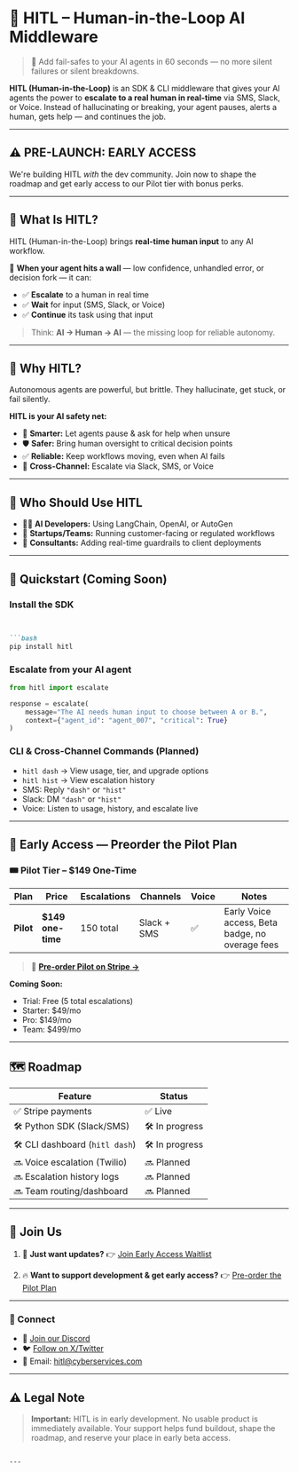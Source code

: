 
# 🚦 HITL – Human-in-the-Loop AI Middleware

> 🧠 Add fail-safes to your AI agents in 60 seconds — no more silent failures or silent breakdowns.

**HITL (Human-in-the-Loop)** is an SDK & CLI middleware that gives your AI agents the power to **escalate to a real human in real-time** via SMS, Slack, or Voice. Instead of hallucinating or breaking, your agent pauses, alerts a human, gets help — and continues the job.

---

## ⚠️ PRE-LAUNCH: EARLY ACCESS

We're building HITL *with* the dev community. Join now to shape the roadmap and get early access to our Pilot tier with bonus perks.

---

## 🚀 What Is HITL?

HITL (Human-in-the-Loop) brings **real-time human input** to any AI workflow.

🔁 **When your agent hits a wall** — low confidence, unhandled error, or decision fork — it can:

- ✅ **Escalate** to a human in real time  
- ✅ **Wait** for input (SMS, Slack, or Voice)  
- ✅ **Continue** its task using that input  

> Think: **AI → Human → AI** — the missing loop for reliable autonomy.

---

## 🧐 Why HITL?

Autonomous agents are powerful, but brittle. They hallucinate, get stuck, or fail silently.

**HITL is your AI safety net:**

- 🧠 **Smarter:** Let agents pause & ask for help when unsure  
- 🛡️ **Safer:** Bring human oversight to critical decision points  
- ✅ **Reliable:** Keep workflows moving, even when AI fails  
- 💬 **Cross-Channel:** Escalate via Slack, SMS, or Voice  

---

## 👥 Who Should Use HITL

- 👨‍💻 **AI Developers:** Using LangChain, OpenAI, or AutoGen  
- 🚀 **Startups/Teams:** Running customer-facing or regulated workflows  
- 🧩 **Consultants:** Adding real-time guardrails to client deployments  

---

## 🧪 Quickstart (Coming Soon)

### Install the SDK
````markdown


```bash
pip install hitl
````

### Escalate from your AI agent

```python
from hitl import escalate

response = escalate(
    message="The AI needs human input to choose between A or B.",
    context={"agent_id": "agent_007", "critical": True}
)
```

### CLI & Cross-Channel Commands (Planned)

* `hitl dash` → View usage, tier, and upgrade options
* `hitl hist` → View escalation history
* SMS: Reply `"dash"` or `"hist"`
* Slack: DM `"dash"` or `"hist"`
* Voice: Listen to usage, history, and escalate live

---

## 💸 Early Access — Preorder the Pilot Plan

### 🎟️ **Pilot Tier – \$149 One-Time**

| Plan      | Price              | Escalations | Channels    | Voice | Notes                                           |
| --------- | ------------------ | ----------- | ----------- | ----- | ----------------------------------------------- |
| **Pilot** | **\$149 one-time** | 150 total   | Slack + SMS | ✅     | Early Voice access, Beta badge, no overage fees |

> 🔐 [**Pre-order Pilot on Stripe →**](https://buy.stripe.com/aFa3cw3n7eBY5Omh2Idwc00)

**Coming Soon:**

* Trial: Free (5 total escalations)
* Starter: \$49/mo
* Pro: \$149/mo
* Team: \$499/mo

---

## 🗺️ Roadmap

| Feature                         | Status          |
| ------------------------------- | --------------- |
| ✅ Stripe payments               | ✅ Live          |
| 🛠️ Python SDK (Slack/SMS)      | 🛠️ In progress |
| 🛠️ CLI dashboard (`hitl dash`) | 🛠️ In progress |
| 🔜 Voice escalation (Twilio)    | 🔜 Planned      |
| 🔜 Escalation history logs      | 🔜 Planned      |
| 🔜 Team routing/dashboard       | 🔜 Planned      |

---

## 🤝 Join Us

1. 📩 **Just want updates?**
   👉 [Join Early Access Waitlist](https://form.typeform.com/to/lGGTZRf6)

2. 🔥 **Want to support development & get early access?**
   👉 [Pre-order the Pilot Plan](https://buy.stripe.com/aFa3cw3n7eBY5Omh2Idwc00)

---

### 💬 Connect

* 💬 [Join our Discord](https://discord.gg/De9MhRXM)
* 🐦 [Follow on X/Twitter](https://x.com/hitlmiddleware)
* 📩 Email: [hitl@cyberservices.com](mailto:hitl@cyberservices.com)

---

## ⚠️ Legal Note

> **Important:** HITL is in early development. No usable product is immediately available. Your support helps fund buildout, shape the roadmap, and reserve your place in early beta access.

```

---





